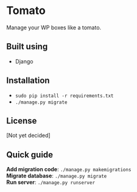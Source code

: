 # Tomato 
Manage your WP boxes like a tomato.

## Built using
* Django

## Installation
* `sudo pip install -r requirements.txt`
* `./manage.py migrate`

## License
[Not yet decided]

## Quick guide
**Add migration code**: `./manage.py makemigrations`  
**Migrate database**: `./manage.py migrate`  
**Run server**: `./manage.py runserver`  
